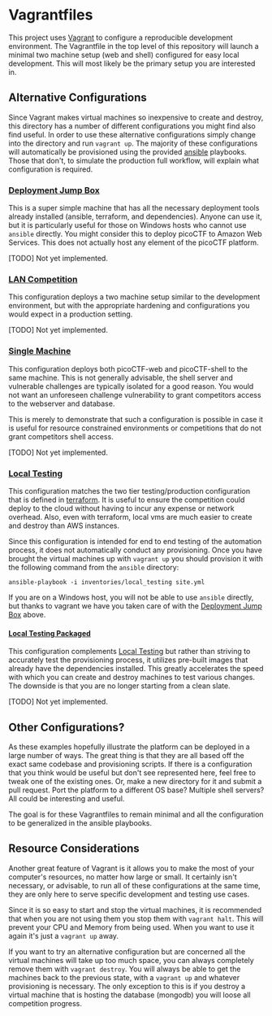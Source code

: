 # Vagrantfiles

This project uses [Vagrant](https://www.vagrantup.com/) to configure a reproducible development environment.  The Vagrantfile in the top level of this repository will launch a minimal two machine setup (web and shell) configured for easy local development. This will most likely be the primary setup you are interested in.

## Alternative Configurations
Since Vagrant makes virtual machines so inexpensive to create and destroy, this directory has a number of different configurations you might find also find useful. In order to use these alternative configurations simply change into the directory and run `vagrant up`.  The majority of these configurations will automatically be provisioned using the provided [ansible](../ansible) playbooks. Those that don't, to simulate the production full workflow, will explain what configuration is required.

### [Deployment Jump Box](./jump_box)
This is a super simple machine that has all the necessary deployment tools already installed (ansible, terraform, and dependencies).  Anyone can use it, but it is particularly useful for those on Windows hosts who cannot use `ansible` directly.  You might consider this to deploy picoCTF to Amazon Web Services. This does not actually host any element of the picoCTF platform.

[TODO] Not yet implemented.

### [LAN Competition](./lan_competition)
This configuration deploys a two machine setup similar to the development environment, but with the appropriate hardening and configurations you would expect in a production setting. 

[TODO] Not yet implemented.

### [Single Machine](./single)
This configuration deploys both picoCTF-web and picoCTF-shell to the same machine. This is not generally advisable, the shell server and vulnerable challenges are typically isolated for a good reason.  You would not want an unforeseen challenge vulnerability to grant competitors access to the webserver and database.

This is merely to demonstrate that such a configuration is possible in case it is useful for resource constrained environments or competitions that do not grant competitors shell access.  

[TODO] Not yet implemented.

### [Local Testing](./local_testing)
This configuration matches the two tier testing/production configuration that is defined in [terraform](../terraform).  It is useful to ensure the competition could deploy to the cloud without having to incur any expense or network overhead. Also, even with terraform, local vms are much easier to create and destroy than AWS instances.

Since this configuration is intended for end to end testing of the automation process, it does not automatically conduct any provisioning. Once you have brought the virtual machines up with `vagrant up` you should provision it with the following command from the `ansible` directory:
    
    ansible-playbook -i inventories/local_testing site.yml

If you are on a Windows host, you will not be able to use `ansible` directly, but thanks to vagrant we have you taken care of with the [Deployment Jump Box](#deployment-jump-box) above.

#### [Local Testing Packaged](./local_testing_packaged)
This configuration complements [Local Testing](#local-testing) but rather than striving to accurately test the provisioning process, it utilizes pre-built images that already have the dependencies installed.  This greatly accelerates the speed with which you can create and destroy machines to test various changes.  The downside is that you are no longer starting from a clean slate.

[TODO] Not yet implemented.

## Other Configurations?
As these examples hopefully illustrate the platform can be deployed in a large number of ways. The great thing is that they are all based off the exact same codebase and provisioning scripts. If there is a configuration that you think would be useful but don't see represented here, feel free to tweak one of the existing ones.  Or, make a new directory for it and submit a pull request.  Port the platform to a different OS base? Multiple shell servers?  All could be interesting and useful.

The goal is for these Vagrantfiles to remain minimal and all the configuration to be generalized in the ansible playbooks.

## Resource Considerations
Another great feature of Vagrant is it allows you to make the most of your computer's resources, no matter how large or small. It certainly isn't necessary, or advisable, to run all of these configurations at the same time, they are only here to serve specific development and testing use cases.

Since it is so easy to start and stop the virtual machines, it is recommended that when you are not using them you stop them with `vagrant halt`. This will prevent your CPU and Memory from being used. When you want to use it again it's just a `vagrant up` away.

If you want to try an alternative configuration but are concerned all the virtual machines will take up too much space, you can always completely remove them with `vagrant destroy`.  You will always be able to get the machines back to the previous state, with a `vagrant up` and whatever provisioning is necessary.  The only exception to this is if you destroy a virtual machine that is hosting the database (mongodb) you will loose all competition progress.
